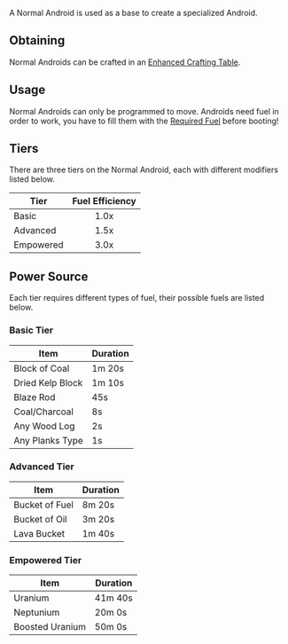 A Normal Android is used as a base to create a specialized Android.

## Obtaining
Normal Androids can be crafted in an [Enhanced Crafting Table](https://github.com/Slimefun/Slimefun4/wiki/Enhanced-Crafting-Table).

## Usage
Normal Androids can only be programmed to move. Androids need fuel in order to work, you have to fill them with the [Required Fuel](https://github.com/Slimefun/Slimefun4/wiki/Normal-Androids#power-source) before booting!

## Tiers
There are three tiers on the Normal Android, each with different modifiers listed below.

| Tier      | Fuel Efficiency |
| --------- |:---------------:|
| Basic     |      1.0x       |
| Advanced  |      1.5x       |
| Empowered |      3.0x       |

## Power Source
Each tier requires different types of fuel, their possible fuels are listed below.

### Basic Tier
| Item             | Duration |
| ---------------- | -------- |
| Block of Coal    | 1m 20s   |
| Dried Kelp Block | 1m 10s   |
| Blaze Rod        | 45s      |
| Coal/Charcoal    | 8s       |
| Any Wood Log     | 2s       |
| Any Planks Type  | 1s       |

### Advanced Tier
| Item           | Duration |
| -------------- | -------- |
| Bucket of Fuel | 8m 20s   |
| Bucket of Oil  | 3m 20s   |
| Lava Bucket    | 1m 40s   |

### Empowered Tier
| Item            | Duration |
| --------------- | -------- |
| Uranium         | 41m 40s  |
| Neptunium       | 20m 0s   |
| Boosted Uranium | 50m 0s   |
